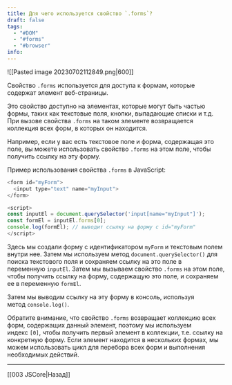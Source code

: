 ```yaml
---
title: Для чего используется свойство `.forms`?
draft: false
tags:
  - "#DOM"
  - "#forms"
  - "#browser"
info:
---
```

![[Pasted image 20230702112849.png|600]]

Свойство `.forms` используется для доступа к формам, которые содержат элемент веб-страницы.

Это свойство доступно на элементах, которые могут быть частью формы, таких как текстовые поля, кнопки, выпадающие списки и т.д. При вызове свойства `.forms` на таком элементе возвращается коллекция всех форм, в которых он находится.

Например, если у вас есть текстовое поле и форма, содержащая это поле, вы можете использовать свойство `.forms` на этом поле, чтобы получить ссылку на эту форму.

Пример использования свойства `.forms` в JavaScript:

```javascript
<form id="myForm">
  <input type="text" name="myInput">
</form>

<script>
const inputEl = document.querySelector('input[name="myInput"]');
const formEl = inputEl.forms[0];
console.log(formEl); // выводит ссылку на форму с id="myForm"
</script>
```

Здесь мы создали форму с идентификатором `myForm` и текстовым полем внутри нее. Затем мы используем метод `document.querySelector()` для поиска текстового поля и сохраняем ссылку на это поле в переменную `inputEl`. Затем мы вызываем свойство `.forms` на этом поле, чтобы получить ссылку на форму, содержащую это поле, и сохраняем ее в переменную `formEl`.

Затем мы выводим ссылку на эту форму в консоль, используя метод `console.log()`.

Обратите внимание, что свойство `.forms` возвращает коллекцию всех форм, содержащих данный элемент, поэтому мы используем индекс `[0]`, чтобы получить первый элемент в коллекции, т.е. ссылку на конкретную форму. Если элемент находится в нескольких формах, мы можем использовать цикл для перебора всех форм и выполнения необходимых действий.

---

[[003 JSCore|Назад]]